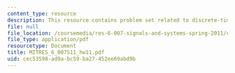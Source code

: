 ```yaml
---
content_type: resource
description: This resource contains problem set related to discrete-time fourier transform.
file: null
file_location: /coursemedia/res-6-007-signals-and-systems-spring-2011/cec53598ad9abc59ba27452ee69abd9b_MITRES_6_007S11_hw11.pdf
file_type: application/pdf
resourcetype: Document
title: MITRES_6_007S11_hw11.pdf
uid: cec53598-ad9a-bc59-ba27-452ee69abd9b
---
```

